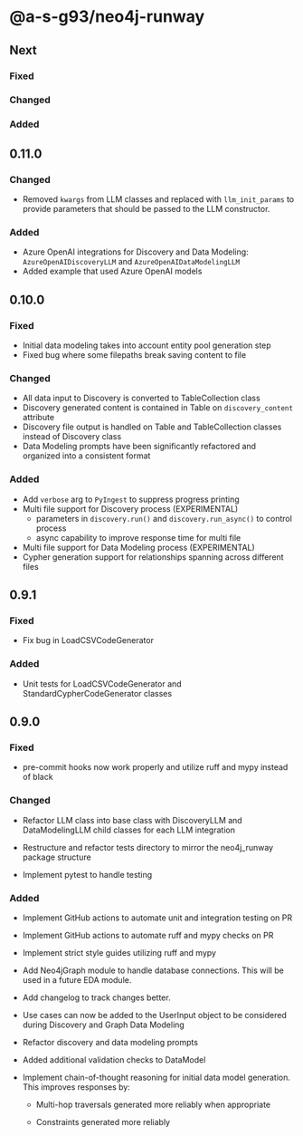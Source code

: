# @a-s-g93/neo4j-runway

## Next

### Fixed

### Changed

### Added

## 0.11.0

### Changed

* Removed `kwargs` from LLM classes and replaced with `llm_init_params` to provide parameters that should be passed to the LLM constructor.

### Added

* Azure OpenAI integrations for Discovery and Data Modeling: `AzureOpenAIDiscoveryLLM` and `AzureOpenAIDataModelingLLM`
* Added example that used Azure OpenAI models

## 0.10.0

### Fixed

* Initial data modeling takes into account entity pool generation step
* Fixed bug where some filepaths break saving content to file

### Changed

* All data input to Discovery is converted to TableCollection class
* Discovery generated content is contained in Table on `discovery_content` attribute
* Discovery file output is handled on Table and TableCollection classes instead of Discovery class
* Data Modeling prompts have been significantly refactored and organized into a consistent format

### Added

* Add `verbose` arg to `PyIngest` to suppress progress printing
* Multi file support for Discovery process (EXPERIMENTAL)
  * parameters in `discovery.run()` and `discovery.run_async()` to control process
  * async capability to improve response time for multi file
* Multi file support for Data Modeling process (EXPERIMENTAL)
* Cypher generation support for relationships spanning across different files

## 0.9.1

### Fixed

* Fix bug in LoadCSVCodeGenerator

### Added

* Unit tests for LoadCSVCodeGenerator and StandardCypherCodeGenerator classes

## 0.9.0

### Fixed

* pre-commit hooks now work properly and utilize ruff and mypy instead of black

### Changed

* Refactor LLM class into base class with DiscoveryLLM and DataModelingLLM child classes for each LLM integration

* Restructure and refactor tests directory to mirror the neo4j_runway package structure

* Implement pytest to handle testing

### Added

* Implement GitHub actions to automate unit and integration testing on PR

* Implement GitHub actions to automate ruff and mypy checks on PR

* Implement strict style guides utilizing ruff and mypy

* Add Neo4jGraph module to handle database connections. This will be used in a future EDA module.

* Add changelog to track changes better.

* Use cases can now be added to the UserInput object to be considered during Discovery and Graph Data Modeling

* Refactor discovery and data modeling prompts

* Added additional validation checks to DataModel

* Implement chain-of-thought reasoning for initial data model generation. This improves responses by:

  * Multi-hop traversals generated more reliably when appropriate

  * Constraints generated more reliably
